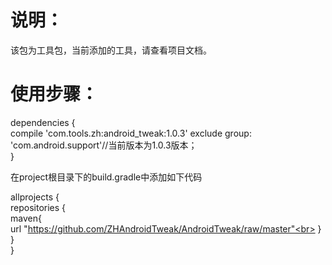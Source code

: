 说明：
=====

该包为工具包，当前添加的工具，请查看项目文档。


使用步骤：
=====

dependencies {<br>
compile 'com.tools.zh:android_tweak:1.0.3' exclude group: 'com.android.support'//当前版本为1.0.3版本；<br>
}<br>

在project根目录下的build.gradle中添加如下代码

allprojects {<br>
repositories {<br>
maven{<br>
url "https://github.com/ZHAndroidTweak/AndroidTweak/raw/master"<br>
    }<br>
      }<br>
        }<br>
